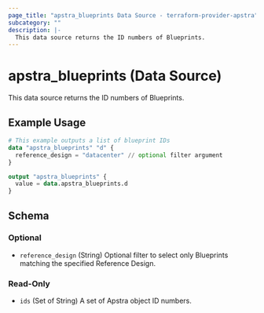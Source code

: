 ```yaml
---
page_title: "apstra_blueprints Data Source - terraform-provider-apstra"
subcategory: ""
description: |-
  This data source returns the ID numbers of Blueprints.
---
```


# apstra_blueprints (Data Source)

This data source returns the ID numbers of Blueprints.

## Example Usage

```terraform
# This example outputs a list of blueprint IDs
data "apstra_blueprints" "d" {
  reference_design = "datacenter" // optional filter argument
}

output "apstra_blueprints" {
  value = data.apstra_blueprints.d
}
```

<!-- schema generated by tfplugindocs -->
## Schema

### Optional

- `reference_design` (String) Optional filter to select only Blueprints matching the specified Reference Design.

### Read-Only

- `ids` (Set of String) A set of Apstra object ID numbers.
